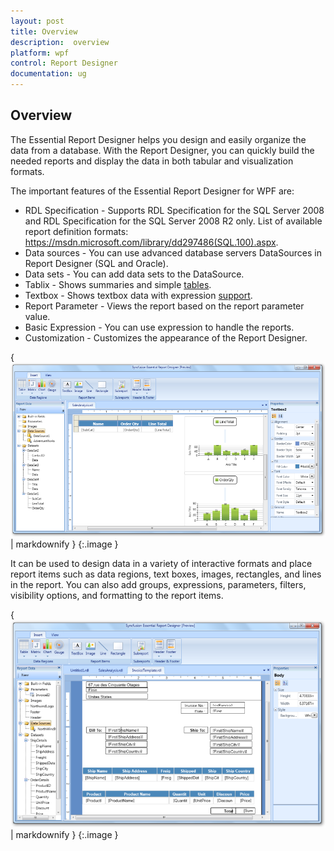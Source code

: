 ```yaml
---
layout: post
title: Overview
description:  overview
platform: wpf
control: Report Designer
documentation: ug
---
```


##  Overview

The Essential Report Designer helps you design and easily organize the data from a database. With the Report Designer, you can quickly build the needed reports and display the data in both tabular and visualization formats.

The important features of the Essential Report Designer for WPF are:

* RDL Specification - Supports RDL Specification for the SQL Server 2008 and RDL Specification for the SQL Server 2008 R2 only. List of available report definition formats: https://msdn.microsoft.com/library/dd297486(SQL.100).aspx.
* Data sources - You can use advanced database servers DataSources in Report Designer (SQL and Oracle).
* Data sets - You can add data sets to the DataSource.
* Tablix - Shows summaries and simple [tables](http://help.syncfusion.com/ug/wpf/default.htm).
* Textbox - Shows textbox data with expression [support](http://help.syncfusion.com/ug/wpf/default.htm).
* Report Parameter - Views the report based on the report parameter value.
* Basic Expression - You can use expression to handle the reports.
* Customization - Customizes the appearance of the Report Designer.



{ ![C:/Users/radhas/Desktop/sshot-1.png](Overview_images/Overview_img1.png) | markdownify }
{:.image }


It can be used to design data in a variety of interactive formats and place report items such as data regions, text boxes, images, rectangles, and lines in the report. You can also add groups, expressions, parameters, filters, visibility options, and formatting to the report items.



{ ![C:/Users/radhas/Desktop/DesignerDocument/sshot-84.png](Overview_images/Overview_img2.png) | markdownify }
{:.image }


